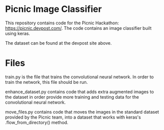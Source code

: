 # Picnic Image Classifier
This repository contains code for the Picnic Hackathon: https://picnic.devpost.com/. The code contains an image classifier built using keras.

The dataset can be found at the devpost site above.

# Files
train.py is the file that trains the convolutional neural network. In order to train the network, this file should be run.

enhance_dataset.py contains code that adds extra augmented images to the dataset in order provide more training and testing data for the convolutional neural network.

move_files.py contains code that moves the images in the standard dataset provided by the Picnic team, into a dataset that works with keras's .flow_from_directory() method.
